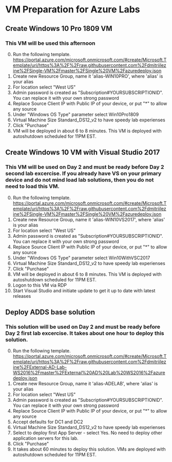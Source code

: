 
# VM Preparation for Azure Labs
## Create Windows 10 Pro 1809 VM 
### This VM will be used this afternoon

0. Run the following template.  https://portal.azure.com/microsoft.onmicrosoft.com/#create/Microsoft.Template/uri/https%3A%2F%2Fraw.githubusercontent.com%2Fdmitriilezine%2FSingle-VM%2Fmaster%2FSingle%20VM%2Fazuredeploy.json
1. Create new Resource Group, name it 'alias-WIN10PRO', where 'alias' is your alias
2. For location select "West US"
3. Admin password is created as "Subscription#YOURSUBSCRIPTIONID". You can replace it with your own strong password
4. Replace Source Client IP with Public IP of your device, or put "*" to allow any source
5. Under "Windows OS Type" parameter select Win10Pro1809
6. Virtual Machine Size Standard_DS12_v2 to have speedy lab experienses 
7. Click "Purchase"
8. VM will be deployed in about 6 to 8 minutes. This VM is deployed with autoshutdown scheduled for 11PM EST.

## Create Windows 10 VM with Visual Studio 2017
### This VM will be used on Day 2 and must be ready before Day 2 second lab excercise. If you already have VS on your primary device and do not mind load lab solutions, then you do not need to load this VM.

0. Run the following template.  https://portal.azure.com/microsoft.onmicrosoft.com/#create/Microsoft.Template/uri/https%3A%2F%2Fraw.githubusercontent.com%2Fdmitriilezine%2FSingle-VM%2Fmaster%2FSingle%20VM%2Fazuredeploy.json
1. Create new Resource Group, name it 'alias-WIN10VS2017', where 'alias' is your alias
2. For location select "West US"
3. Admin password is created as "Subscription#YOURSUBSCRIPTIONID". You can replace it with your own strong password
4. Replace Source Client IP with Public IP of your device, or put "*" to allow any source
5. Under "Windows OS Type" parameter select Win10WithVSC2017
6. Virtual Machine Size Standard_DS12_v2 to have speedy lab experienses 
7. Click "Purchase"
8. VM will be deployed in about 6 to 8 minutes. This VM is deployed with autoshutdown scheduled for 11PM EST.
9. Logon to this VM via RDP
10. Start Visual Studio and initiate update to get it up to date with latest releases

## Deploy ADDS base solution
### This solution will be used on Day 2 and must be ready before Day 2 first lab excercise. It takes about one hour to deploy this solution.

0. Run the following template.
https://portal.azure.com/microsoft.onmicrosoft.com/#create/Microsoft.Template/uri/https%3A%2F%2Fraw.githubusercontent.com%2Fdmitriilezine%2FExternal-AD-Lab-WS2016%2Fmaster%2FExternal%20AD%20Lab%20WS2016%2Fazuredeploy.json
1. Create new Resource Group, name it 'alias-ADELAB', where 'alias' is your alias
2. For location select "West US"
3. Admin password is created as "Subscription#YOURSUBSCRIPTIONID". You can replace it with your own strong password
4. Replace Source Client IP with Public IP of your device, or put "*" to allow any source
5. Accept defaults for DC1 and DC2
6. Virtual Machine Size Standard_DS12_v2 to have speedy lab experienses 
7. Select to deploy first App Server - select Yes. No need to deploy other application servers for this lab. 
8. Click "Purchase"
8. It takes about 60 minutes to deploy this solution. VMs are deployed with autoshutdown scheduled for 11PM EST.